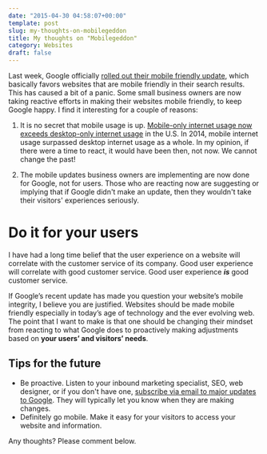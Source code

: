 ```yaml
---
date: "2015-04-30 04:58:07+00:00"
template: post
slug: my-thoughts-on-mobilegeddon
title: My thoughts on "Mobilegeddon"
category: Websites
draft: false
---
```


Last week, Google officially [rolled out their mobile friendly update](http://googlewebmastercentral.blogspot.com/2015/04/rolling-out-mobile-friendly-update.html), which basically favors websites that are mobile friendly in their search results. This has caused a bit of a panic. Some small business owners are now taking reactive efforts in making their websites mobile friendly, to keep Google happy. I find it interesting for a couple of reasons:

1. It is no secret that mobile usage is up. [Mobile-only internet usage now exceeds desktop-only internet usage](http://www.comscore.com/Insights/Blog/Number-of-Mobile-Only-Internet-Users-Now-Exceeds-Desktop-Only-in-the-U.S) in the U.S. In 2014, mobile internet usage surpassed desktop internet usage as a whole. In my opinion, if there were a time to react, it would have been then, not now. We cannot change the past!

2. The mobile updates business owners are implementing are now done for Google, not for users. Those who are reacting now are suggesting or implying that if Google didn't make an update, then they wouldn't take their visitors' experiences seriously.

# Do it for your users

I have had a long time belief that the user experience on a website will correlate with the customer service of its company. Good user experience will correlate with good customer service. Good user experience **_is_** good customer service.

If Google’s recent update has made you question your website’s mobile integrity, I believe you are justified. Websites should be made mobile friendly especially in today’s age of technology and the ever evolving web. The point that I want to make is that one should be changing their mindset from reacting to what Google does to proactively making adjustments based on **your users’ and visitors’ needs**.

## Tips for the future

- <del></del>Be proactive. Listen to your inbound marketing specialist, SEO, web designer, or if you don't have one, [subscribe via email to major updates to Google](http://googlewebmastercentral.blogspot.com/). They will typically let you know when they are making changes.
- Definitely go mobile. Make it easy for your visitors to access your website and information.

Any thoughts? Please comment below.
